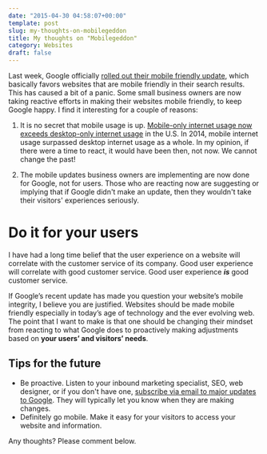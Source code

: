 ```yaml
---
date: "2015-04-30 04:58:07+00:00"
template: post
slug: my-thoughts-on-mobilegeddon
title: My thoughts on "Mobilegeddon"
category: Websites
draft: false
---
```


Last week, Google officially [rolled out their mobile friendly update](http://googlewebmastercentral.blogspot.com/2015/04/rolling-out-mobile-friendly-update.html), which basically favors websites that are mobile friendly in their search results. This has caused a bit of a panic. Some small business owners are now taking reactive efforts in making their websites mobile friendly, to keep Google happy. I find it interesting for a couple of reasons:

1. It is no secret that mobile usage is up. [Mobile-only internet usage now exceeds desktop-only internet usage](http://www.comscore.com/Insights/Blog/Number-of-Mobile-Only-Internet-Users-Now-Exceeds-Desktop-Only-in-the-U.S) in the U.S. In 2014, mobile internet usage surpassed desktop internet usage as a whole. In my opinion, if there were a time to react, it would have been then, not now. We cannot change the past!

2. The mobile updates business owners are implementing are now done for Google, not for users. Those who are reacting now are suggesting or implying that if Google didn't make an update, then they wouldn't take their visitors' experiences seriously.

# Do it for your users

I have had a long time belief that the user experience on a website will correlate with the customer service of its company. Good user experience will correlate with good customer service. Good user experience **_is_** good customer service.

If Google’s recent update has made you question your website’s mobile integrity, I believe you are justified. Websites should be made mobile friendly especially in today’s age of technology and the ever evolving web. The point that I want to make is that one should be changing their mindset from reacting to what Google does to proactively making adjustments based on **your users’ and visitors’ needs**.

## Tips for the future

- <del></del>Be proactive. Listen to your inbound marketing specialist, SEO, web designer, or if you don't have one, [subscribe via email to major updates to Google](http://googlewebmastercentral.blogspot.com/). They will typically let you know when they are making changes.
- Definitely go mobile. Make it easy for your visitors to access your website and information.

Any thoughts? Please comment below.
